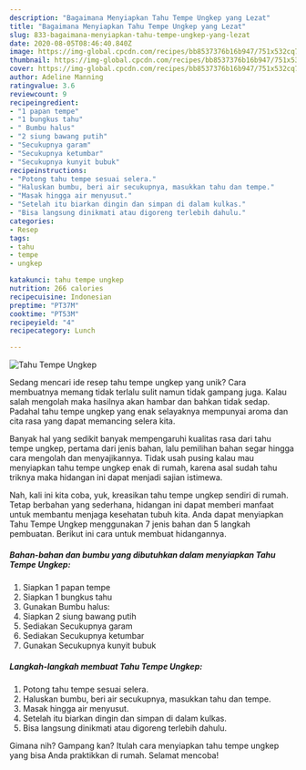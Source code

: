 ```yaml
---
description: "Bagaimana Menyiapkan Tahu Tempe Ungkep yang Lezat"
title: "Bagaimana Menyiapkan Tahu Tempe Ungkep yang Lezat"
slug: 833-bagaimana-menyiapkan-tahu-tempe-ungkep-yang-lezat
date: 2020-08-05T08:46:40.840Z
image: https://img-global.cpcdn.com/recipes/bb8537376b16b947/751x532cq70/tahu-tempe-ungkep-foto-resep-utama.jpg
thumbnail: https://img-global.cpcdn.com/recipes/bb8537376b16b947/751x532cq70/tahu-tempe-ungkep-foto-resep-utama.jpg
cover: https://img-global.cpcdn.com/recipes/bb8537376b16b947/751x532cq70/tahu-tempe-ungkep-foto-resep-utama.jpg
author: Adeline Manning
ratingvalue: 3.6
reviewcount: 9
recipeingredient:
- "1 papan tempe"
- "1 bungkus tahu"
- " Bumbu halus"
- "2 siung bawang putih"
- "Secukupnya garam"
- "Secukupnya ketumbar"
- "Secukupnya kunyit bubuk"
recipeinstructions:
- "Potong tahu tempe sesuai selera."
- "Haluskan bumbu, beri air secukupnya, masukkan tahu dan tempe."
- "Masak hingga air menyusut."
- "Setelah itu biarkan dingin dan simpan di dalam kulkas."
- "Bisa langsung dinikmati atau digoreng terlebih dahulu."
categories:
- Resep
tags:
- tahu
- tempe
- ungkep

katakunci: tahu tempe ungkep 
nutrition: 266 calories
recipecuisine: Indonesian
preptime: "PT37M"
cooktime: "PT53M"
recipeyield: "4"
recipecategory: Lunch

---
```



![Tahu Tempe Ungkep](https://img-global.cpcdn.com/recipes/bb8537376b16b947/751x532cq70/tahu-tempe-ungkep-foto-resep-utama.jpg)

Sedang mencari ide resep tahu tempe ungkep yang unik? Cara membuatnya memang tidak terlalu sulit namun tidak gampang juga. Kalau salah mengolah maka hasilnya akan hambar dan bahkan tidak sedap. Padahal tahu tempe ungkep yang enak selayaknya mempunyai aroma dan cita rasa yang dapat memancing selera kita.



Banyak hal yang sedikit banyak mempengaruhi kualitas rasa dari tahu tempe ungkep, pertama dari jenis bahan, lalu pemilihan bahan segar hingga cara mengolah dan menyajikannya. Tidak usah pusing kalau mau menyiapkan tahu tempe ungkep enak di rumah, karena asal sudah tahu triknya maka hidangan ini dapat menjadi sajian istimewa.


Nah, kali ini kita coba, yuk, kreasikan tahu tempe ungkep sendiri di rumah. Tetap berbahan yang sederhana, hidangan ini dapat memberi manfaat untuk membantu menjaga kesehatan tubuh kita. Anda dapat menyiapkan Tahu Tempe Ungkep menggunakan 7 jenis bahan dan 5 langkah pembuatan. Berikut ini cara untuk membuat hidangannya.

<!--inarticleads1-->

##### Bahan-bahan dan bumbu yang dibutuhkan dalam menyiapkan Tahu Tempe Ungkep:

1. Siapkan 1 papan tempe
1. Siapkan 1 bungkus tahu
1. Gunakan  Bumbu halus:
1. Siapkan 2 siung bawang putih
1. Sediakan Secukupnya garam
1. Sediakan Secukupnya ketumbar
1. Gunakan Secukupnya kunyit bubuk




<!--inarticleads2-->

##### Langkah-langkah membuat Tahu Tempe Ungkep:

1. Potong tahu tempe sesuai selera.
1. Haluskan bumbu, beri air secukupnya, masukkan tahu dan tempe.
1. Masak hingga air menyusut.
1. Setelah itu biarkan dingin dan simpan di dalam kulkas.
1. Bisa langsung dinikmati atau digoreng terlebih dahulu.




Gimana nih? Gampang kan? Itulah cara menyiapkan tahu tempe ungkep yang bisa Anda praktikkan di rumah. Selamat mencoba!
